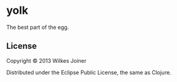 # yolk

The best part of the egg.

## License

Copyright © 2013 Wilkes Joiner

Distributed under the Eclipse Public License, the same as Clojure.
